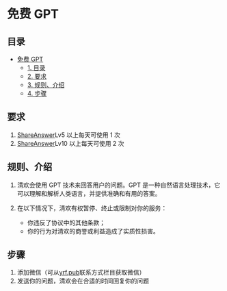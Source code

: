 <script>
    const h1 = document.querySelector(`h1`)
    const a = h1.querySelector(`a`)
    if (a.href===`https://mark.yrf.wiki/`) h1.style.display = 'none'
</script>

# 免费 GPT

## 目录

<!-- TOC -->

- [免费 GPT](#%E5%85%8D%E8%B4%B9-gpt)
  - [1. 目录](#%E7%9B%AE%E5%BD%95)
  - [2. 要求](#%E8%A6%81%E6%B1%82)
  - [3. 规则、介绍](#%E8%A7%84%E5%88%99%E4%BB%8B%E7%BB%8D)
  - [4. 步骤](#%E6%AD%A5%E9%AA%A4)

<!-- /TOC -->

## 要求

1. [ShareAnswer](https://yrf.pub/answer)Lv5 以上每天可使用 1 次
2. [ShareAnswer](https://yrf.pub/answer)Lv10 以上每天可使用 2 次

## 规则、介绍

1. 清欢会使用 GPT 技术来回答用户的问题。GPT 是一种自然语言处理技术，它可以理解和解析人类语言，并提供准确和有用的答案。
2. 在以下情况下，清欢有权暂停、终止或限制对你的服务：

   - 你违反了协议中的其他条款；
   - 你的行为对清欢的商誉或利益造成了实质性损害。

## 步骤

1. 添加微信（可从[yrf.pub](https://yrf.pub)联系方式栏目获取微信）
2. 发送你的问题，清欢会在合适的时间回复你的问题
